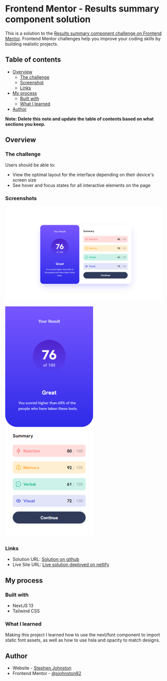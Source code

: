 # Frontend Mentor - Results summary component solution

This is a solution to the [Results summary component challenge on Frontend Mentor](https://www.frontendmentor.io/challenges/results-summary-component-CE_K6s0maV). Frontend Mentor challenges help you improve your coding skills by building realistic projects. 

## Table of contents

- [Overview](#overview)
  - [The challenge](#the-challenge)
  - [Screenshot](#screenshot)
  - [Links](#links)
- [My process](#my-process)
  - [Built with](#built-with)
  - [What I learned](#what-i-learned)
- [Author](#author)


**Note: Delete this note and update the table of contents based on what sections you keep.**

## Overview

### The challenge

Users should be able to:

- View the optimal layout for the interface depending on their device's screen size
- See hover and focus states for all interactive elements on the page

### Screenshots

![Screen shot at 1440px](./result-summary-component.png)

![Screen shot at 375px](./result-summary-component-mobile.png)



### Links

- Solution URL: [Solution on github](https://github.com/sjohnston82/result-summary-component)
- Live Site URL: [Live solution deployed on netlify](https://splendid-entremet-89b9fc.netlify.app/)

## My process

### Built with

- NextJS 13
- Tailwind CSS

### What I learned

Making this project I learned how to use the next/font component to import static font assets, as well as how to use hsla and opacity to match designs.  


## Author

- Website - [Stephen Johnston](https://www.stephenmjohnston.net)
- Frontend Mentor - [@sjohnston82](https://www.frontendmentor.io/profile/sjohnston82)
